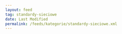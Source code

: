 ```yaml
---
layout: feed
tag: standardy-sieciowe
date: Last Modified
permalink: /feeds/kategorie/standardy-sieciowe.xml
---
```


